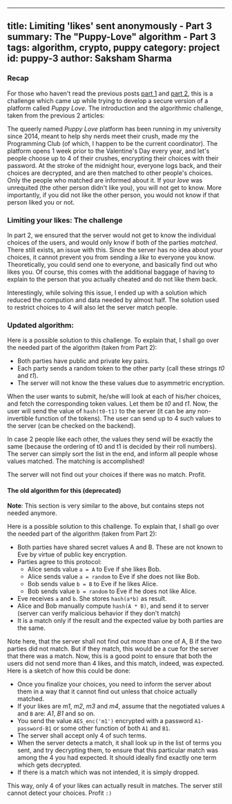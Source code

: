 ------
title: Limiting 'likes' sent anonymously - Part 3
summary: The "Puppy-Love" algorithm - Part 3
tags: algorithm, crypto, puppy
category: project
id: puppy-3
author: Saksham Sharma
------

<!-- <script type="text/x-mathjax-config"> -->
<!-- MathJax.Hub.Config({ -->
<!--   tex2jax: {inlineMath: [['$','$'], ['\\(','\\)']]} -->
<!-- }); -->
<!-- </script> -->
<!-- <script type="text/javascript" async -->
<!--   src="https://cdn.mathjax.org/mathjax/latest/MathJax.js?config=TeX-MML-AM_CHTML"> -->
<!-- </script> -->

### Recap
For those who haven't read the previous posts [part 1](/2016/10/puppy1/) and [part 2](/2016/11/puppy2/), this is a challenge which came up while trying to develop a secure version of a platform called *Puppy Love*. The introduction and the algorithmic challenge, taken from the previous 2 articles:

<!--more-->

The queerly named *Puppy Love* platform has been running in my university since 2014, meant to help shy nerds meet their crush, made my the Programming Club (of which, I happen to be the current coordinator). The platform opens 1 week prior to the Valentine's Day every year, and let's people choose up to 4 of their crushes, encrypting their choices with their password. At the stroke of the midnight hour, everyone logs back, and their choices are decrypted, and are then matched to other people's choices. Only the people who matched are informed about it. If your *love* was unrequited (the other person didn't like you), you will not get to know. More importantly, if you did not like the other person, you would not know if that person liked you or not.

### Limiting your likes: The challenge
In part 2, we ensured that the server would not get to know the individual choices of the users, and would only know if both of the parties *matched*. There still exists, an issue with this. Since the server has no idea about your choices, it cannot prevent you from sending a *like* to everyone you know. Theoretically, you could send one to everyone, and basically find out who likes you. Of course, this comes with the additional baggage of having to explain to the person that you actually cheated and do not like them back.

Interestingly, while solving this issue, I ended up with a solution which reduced the compution and data needed by almost half. The solution used to restrict choices to 4 will also let the server match people.

### Updated algorithm:
Here is a possible solution to this challenge. To explain that, I shall go over the needed part of the algorithm (taken from Part 2):

* Both parties have public and private key pairs.
* Each party sends a random token to the other party (call these strings *t0* and *t1*).
* The server will not know the these values due to asymmetric encryption.

When the user wants to submit, he/she will look at each of his/her choices, and fetch the corresponding token values. Let them be *t0* and *t1*. Now, the user will send the value of `hash(t0-t1)` to the server (it can be any non-invertible function of the tokens). The user can send up to 4 such values to the server (can be checked on the backend).

In case 2 people like each other, the values they send will be exactly the same (because the ordering of t0 and t1 is decided by their roll numbers). The server can simply sort the list in the end, and inform all people whose values matched. The matching is accomplished!

The server will not find out your choices if there was no match. Profit.

#### The old algorithm for this (deprecated)
**Note**: This section is very similar to the above, but contains steps not needed anymore.

Here is a possible solution to this challenge. To explain that, I shall go over the needed part of the algorithm (taken from Part 2):

* Both parties have shared secret values A and B. These are not known to Eve by virtue of public key encryption.
* Parties agree to this protocol:
  + Alice sends value `a = A` to Eve if she likes Bob.
  + Alice sends value `a = random` to Eve if she does not like Bob.
  + Bob sends value `b = B` to Eve if he likes Alice.
  + Bob sends value `b = random` to Eve if he does not like Alice.
* Eve receives `a` and `b`. She stores `hash(a*b)` as result.
* Alice and Bob manually compute `hash(A * B)`, and send it to server (server can verify malicious behavior if they don't match)
* It is a match only if the result and the expected value by both parties are the same.

Note here, that the server shall not find out more than one of A, B if the two parties did not match. But if they match, this would be a cue for the server that there was a match. Now, this is a good point to ensure that both the users did not send more than 4 likes, and this match, indeed, was expected. Here is a sketch of how this could be done:

* Once you finalize your choices, you need to inform the server about them in a way that it cannot find out unless that choice actually matched.
* If your likes are *m1*, *m2*, *m3* and *m4*, assume that the negotiated values `A` and `B` are: *A1*, *B1* and so on.
* You send the value `AES_enc('m1')` encrypted with a password `A1-password-B1` or some other function of both `A1` and `B1`.
* The server shall accept only 4 of such terms.
* When the server detects a match, it shall look up in the list of terms you sent, and try decrypting them, to ensure that this particular match was among the 4 you had expected. It should ideally find exactly one term which gets decrypted.
* If there is a match which was not intended, it is simply dropped.

This way, only 4 of your likes can actually result in matches. The server still cannot detect your choices. Profit `:)`
